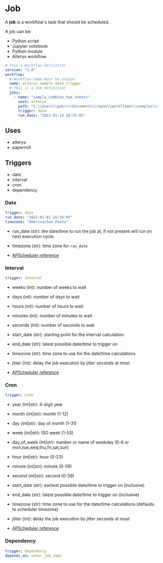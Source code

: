 # Job

A **job** is a workflow's task that should be scheduled.

A job can be:

- Python script
- Jupyter notebook
- Python module
- Alteryx workflow

```yml
# This a Workflow definition
version: "1.0"
workflow:
  # Workflow name must be unique
  name: alteryx_sample_date_trigger
  # This is a Job definition
  jobs:
    - name: "sample_combine_two_sheets"
      uses: alteryx
      path: "C:\\Users\\gabri\\Documents\\repos\\workflower\\samples\\alteryx\\sample_combine_two_sheets.yxmd"
      trigger: date
      run_date: "2022-01-14 18:55:05"
```

## Uses

- alteryx
- papermill

## Triggers

- date
- interval
- cron
- dependency

### Date

```yaml
trigger: date
run_date: "2022-01-01 16:30:05"
timezone: "America/Sao_Paulo"
```

- run_date (str): the date/time to run the job at, if not present will run on next execution cycle.
- timezone (str): time zone for `run_date`

- [APScheduler reference](https://apscheduler.readthedocs.io/en/3.x/modules/triggers/date.html)

### Interval

```yaml
trigger: interval
```

- weeks (int): number of weeks to wait
- days (int): number of days to wait
- hours (int): number of hours to wait
- minutes (int): number of minutes to wait
- seconds (int): number of seconds to wait
- start_date (str): starting point for the interval calculation
- end_date (str): latest possible date/time to trigger on
- timezone (str): time zone to use for the date/time calculations
- jitter (int): delay the job execution by jitter seconds at most

- [APScheduler reference](https://apscheduler.readthedocs.io/en/3.x/modules/triggers/interval.html)

### Cron

```yaml
trigger: cron
```

- year (int|str): 4-digit year
- month (int|str): month (1-12)
- day (int|str): day of month (1-31)
- week (int|str): ISO week (1-53)
- day_of_week (int|str): number or name of weekday (0-6 or mon,tue,wed,thu,fri,sat,sun)
- hour (int|str): hour (0-23)
- minute (int|str): minute (0-59)
- second (int|str): second (0-59)
- start_date (str): earliest possible date/time to trigger on (inclusive)
- end_date (str): latest possible date/time to trigger on (inclusive)
- timezone (str): time zone to use for the date/time calculations (defaults to scheduler timezone)
- jitter (int): delay the job execution by jitter seconds at most

- [APScheduler reference](https://apscheduler.readthedocs.io/en/3.x/modules/triggers/cron.html)

### Dependency

```yaml
trigger: dependency
depends_on: other_job_name
```
